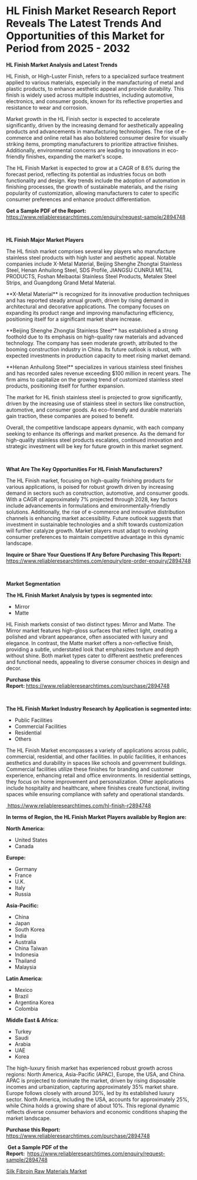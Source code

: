 <p><h1>HL Finish Market Research Report Reveals The Latest Trends And Opportunities of this Market for Period from 2025 - 2032</h1></p><p><strong>HL Finish Market Analysis and Latest Trends</strong></p>
<p><p>HL Finish, or High-Luster Finish, refers to a specialized surface treatment applied to various materials, especially in the manufacturing of metal and plastic products, to enhance aesthetic appeal and provide durability. This finish is widely used across multiple industries, including automotive, electronics, and consumer goods, known for its reflective properties and resistance to wear and corrosion.</p><p>Market growth in the HL Finish sector is expected to accelerate significantly, driven by the increasing demand for aesthetically appealing products and advancements in manufacturing technologies. The rise of e-commerce and online retail has also bolstered consumer desire for visually striking items, prompting manufacturers to prioritize attractive finishes. Additionally, environmental concerns are leading to innovations in eco-friendly finishes, expanding the market's scope.</p><p>The HL Finish Market is expected to grow at a CAGR of 8.6% during the forecast period, reflecting its potential as industries focus on both functionality and design. Key trends include the adoption of automation in finishing processes, the growth of sustainable materials, and the rising popularity of customization, allowing manufacturers to cater to specific consumer preferences and enhance product differentiation.</p></p>
<p><strong>Get a Sample PDF of the Report:&nbsp;</strong> <a href="https://www.reliableresearchtimes.com/enquiry/request-sample/2894748?utm_campaign=2193&utm_medium=2&utm_source=Github&utm_content=ia&utm_term=15032025&utm_id=hl-finish">https://www.reliableresearchtimes.com/enquiry/request-sample/2894748</a></p>
<p>&nbsp;</p>
<p><strong>HL Finish Major Market Players</strong></p>
<p><p>The HL finish market comprises several key players who manufacture stainless steel products with high luster and aesthetic appeal. Notable companies include X-Metal Material, Beijing Shenghe Zhongtai Stainless Steel, Henan Anhuilong Steel, SDS Profile, JIANGSU CUNRUI METAL PRODUCTS, Foshan Meibaotai Stainless Steel Products, Metalex Steel Strips, and Guangdong Grand Metal Material.</p><p>**X-Metal Material** is recognized for its innovative production techniques and has reported steady annual growth, driven by rising demand in architectural and decorative applications. The company focuses on expanding its product range and improving manufacturing efficiency, positioning itself for a significant market share increase.</p><p>**Beijing Shenghe Zhongtai Stainless Steel** has established a strong foothold due to its emphasis on high-quality raw materials and advanced technology. The company has seen moderate growth, attributed to the booming construction industry in China. Its future outlook is robust, with expected investments in production capacity to meet rising market demand.</p><p>**Henan Anhuilong Steel** specializes in various stainless steel finishes and has recorded sales revenue exceeding $100 million in recent years. The firm aims to capitalize on the growing trend of customized stainless steel products, positioning itself for further expansion.</p><p>The market for HL finish stainless steel is projected to grow significantly, driven by the increasing use of stainless steel in sectors like construction, automotive, and consumer goods. As eco-friendly and durable materials gain traction, these companies are poised to benefit.</p><p>Overall, the competitive landscape appears dynamic, with each company seeking to enhance its offerings and market presence. As the demand for high-quality stainless steel products escalates, continued innovation and strategic investment will be key for future growth in this market segment.</p></p>
<p>&nbsp;</p>
<p><strong>What Are The Key Opportunities For HL Finish Manufacturers?</strong></p>
<p><p>The HL Finish market, focusing on high-quality finishing products for various applications, is poised for robust growth driven by increasing demand in sectors such as construction, automotive, and consumer goods. With a CAGR of approximately 7% projected through 2028, key factors include advancements in formulations and environmentally-friendly solutions. Additionally, the rise of e-commerce and innovative distribution channels is enhancing market accessibility. Future outlook suggests that investment in sustainable technologies and a shift towards customization will further catalyze growth. Market players must adapt to evolving consumer preferences to maintain competitive advantage in this dynamic landscape.</p></p>
<p><strong>Inquire or Share Your Questions If Any Before Purchasing This Report:</strong> <a href="https://www.reliableresearchtimes.com/enquiry/pre-order-enquiry/2894748?utm_campaign=2193&utm_medium=2&utm_source=Github&utm_content=ia&utm_term=15032025&utm_id=hl-finish">https://www.reliableresearchtimes.com/enquiry/pre-order-enquiry/2894748</a></p>
<p>&nbsp;</p>
<p><strong>Market Segmentation</strong></p>
<p><strong>The HL Finish Market Analysis by types is segmented into:</strong></p>
<p><ul><li>Mirror</li><li>Matte</li></ul></p>
<p><p>HL Finish markets consist of two distinct types: Mirror and Matte. The Mirror market features high-gloss surfaces that reflect light, creating a polished and vibrant appearance, often associated with luxury and elegance. In contrast, the Matte market offers a non-reflective finish, providing a subtle, understated look that emphasizes texture and depth without shine. Both market types cater to different aesthetic preferences and functional needs, appealing to diverse consumer choices in design and decor.</p></p>
<p><strong>Purchase this Report:&nbsp;</strong><a href="https://www.reliableresearchtimes.com/purchase/2894748?utm_campaign=2193&utm_medium=2&utm_source=Github&utm_content=ia&utm_term=15032025&utm_id=hl-finish">https://www.reliableresearchtimes.com/purchase/2894748</a></p>
<p>&nbsp;</p>
<p><strong>The HL Finish Market Industry Research by Application is segmented into:</strong></p>
<p><ul><li>Public Facilities</li><li>Commercial Facilities</li><li>Residential</li><li>Others</li></ul></p>
<p><p>The HL Finish Market encompasses a variety of applications across public, commercial, residential, and other facilities. In public facilities, it enhances aesthetics and durability in spaces like schools and government buildings. Commercial facilities utilize these finishes for branding and customer experience, enhancing retail and office environments. In residential settings, they focus on home improvement and personalization. Other applications include hospitality and healthcare, where finishes create functional, inviting spaces while ensuring compliance with safety and operational standards.</p></p>
<p><a href="https://www.reliableresearchtimes.com/hl-finish-r2894748?utm_campaign=2193&utm_medium=2&utm_source=Github&utm_content=ia&utm_term=15032025&utm_id=hl-finish">&nbsp;https://www.reliableresearchtimes.com/hl-finish-r2894748</a></p>
<p><strong>In terms of Region, the HL Finish Market Players available by Region are:</strong></p>
<p>
    <p> <strong> North America: </strong>
        <ul>
            <li>United States</li>
            <li>Canada</li>
        </ul>
        </p> 
    <p> <strong> Europe: </strong>
        <ul>
            <li>Germany</li>
            <li>France</li>
            <li>U.K.</li>
            <li>Italy</li>
            <li>Russia</li>
        </ul>
        </p> 
    <p> <strong> Asia-Pacific: </strong>
        <ul>
            <li>China</li>
            <li>Japan</li>
            <li>South Korea</li>
            <li>India</li>
            <li>Australia</li>
            <li>China Taiwan</li>
            <li>Indonesia</li>
            <li>Thailand</li>
            <li>Malaysia</li>
        </ul>
        </p> 
    <p> <strong> Latin America: </strong>
        <ul>
            <li>Mexico</li>
            <li>Brazil</li>
            <li>Argentina Korea</li>
            <li>Colombia</li>
        </ul>
        </p> 
    <p> <strong> Middle East & Africa: </strong>
        <ul>
            <li>Turkey</li>
            <li>Saudi</li>
            <li>Arabia</li>
            <li>UAE</li>
            <li>Korea</li>
        </ul>
    </p>
    </p>
<p><p>The high-luxury finish market has experienced robust growth across regions: North America, Asia-Pacific (APAC), Europe, the USA, and China. APAC is projected to dominate the market, driven by rising disposable incomes and urbanization, capturing approximately 35% market share. Europe follows closely with around 30%, led by its established luxury sector. North America, including the USA, accounts for approximately 25%, while China holds a growing share of about 10%. This regional dynamic reflects diverse consumer behaviors and economic conditions shaping the market landscape.</p></p>
<p><strong>Purchase this Report: </strong><a href="https://www.reliableresearchtimes.com/purchase/2894748?utm_campaign=2193&utm_medium=2&utm_source=Github&utm_content=ia&utm_term=15032025&utm_id=hl-finish">https://www.reliableresearchtimes.com/purchase/2894748</a></p>
<p>&nbsp;<strong>Get a Sample PDF of the Report:&nbsp;&nbsp;</strong><a href="https://www.reliableresearchtimes.com/enquiry/request-sample/2894748?utm_campaign=2193&utm_medium=2&utm_source=Github&utm_content=ia&utm_term=15032025&utm_id=hl-finish">https://www.reliableresearchtimes.com/enquiry/request-sample/2894748</a></p>
<p><strong></strong></p>
<p><p><a href="https://github.com/BryceTownsendr/Market-Research-Report-List-7/blob/main/silk-fibroin-raw-materials-market.md?utm_campaign=2193&utm_medium=2&utm_source=Github&utm_content=ia&utm_term=15032025&utm_id=hl-finish">Silk Fibroin Raw Materials Market</a></p></p>